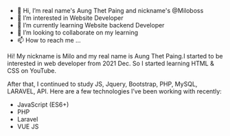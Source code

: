 - 👋 Hi, I’m real name's Aung Thet Paing and nickname's @Miloboss
- 👀 I’m interested in Website Developer
- 🌱 I’m currently learning Website backend Developer
- 💞️ I’m looking to collaborate on my learning
- 📫 How to reach me ...


Hi! My nickname is Milo and my real name is Aung Thet Paing.I started to be interested in web developer from 2021 Dec. So I started learning HTML & CSS on YouTube.

After that, I continued to study JS, Jquery, Bootstrap, PHP, MySQL, LARAVEL, API.
Here are a few technologies I’ve been working with recently:

- JavaScript (ES6+)
- PHP
- Laravel
- VUE JS


<!---
Miloboss/Miloboss is a ✨ special ✨ repository because its `README.md` (this file) appears on your GitHub profile.
You can click the Preview link to take a look at your changes.
--->
